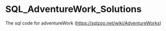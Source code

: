 # SQL_AdventureWork_Solutions
The sql code for adventureWork (https://sqlzoo.net/wiki/AdventureWorks)
